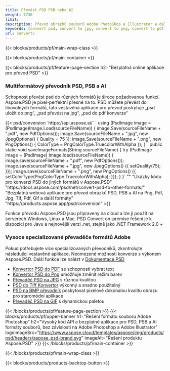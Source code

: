```yaml
---
title: Převést PSD PSB nebo AI
weight: 7730
limit: 
description: Převod obrázků souborů Adobe PhotoShop a Illustrator a další formáty
keywords: [convert psd, convert to jpg, convert to png, convert to pdf]
url: convert/
---
```


{{< blocks/products/pf/main-wrap-class >}}

{{< blocks/products/pf/main-container >}}

{{< blocks/products/pf/feature-page-section h2="Bezplatná online aplikace pro převod PSD" >}}
<h3 class="headingpdleft">Multiformátový převodník PSD, PSB a AI</h3>
<p>Schopnost převést psd do různých formátů je široce požadovanou funkcí. Aspose.PSD je pixel-perfektní přesné na to. PSD můžete převést do libovolných formátů, tato vestavěná aplikace pro převod poskytuje „psd uložit do png“, „psd převést na jpg“, „psd do pdf konverze“</p>
{{< psd/conversion `https://api.aspose.ai/` 
`    using (PsdImage image = (PsdImage)Image.Load(sourceFileName))
    {
        image.Save(sourceFileName + ".pdf", new PdfOptions());
        image.Save(sourceFileName + ".jpg",  new JpegOptions() { Quality = 75 });
        image.Save(sourceFileName + ".png",  new PngOptions() {  ColorType = PngColorType.TruecolorWithAlpha });
    }` 
	`public static void saveImageFormats(String sourceFileName) {
        try (PsdImage image = (PsdImage) Image.load(sourceFileName)) {
            image.save(sourceFileName + ".pdf", new PdfOptions());
            image.save(sourceFileName + ".jpg", new JpegOptions() {{
                setQuality(75);
            }});
            image.save(sourceFileName + ".png", new PngOptions() {{
                setColorType(PngColorType.TruecolorWithAlpha);
            }});
        }
    }` 
"" 
"Ukázky kódu pro konverzi PSD do jiných formátů v Aspose.PSD"  "https://docs.aspose.com/psd/net/convert-psd-to-other-formats/" 
"Bezplatná webová aplikace pro převod obrázků PSD, PSB a AI na Png, Pdf, Jpg, Tif, Pdf, Gif a další formáty" "https://products.aspose.app/psd/conversion" >}}
<br />
<p>Funkce převodu Aspose.PSD jsou připraveny na cloud a lze ji použít na serverech Windows, Linux a Mac. PSD Convert on-premise řešení je k dispozici pro Javu a nejnovější verzi .net, stejně jako .NET Framework 2.0 +</p>

<h3 class="headingpdleft">Vysoce specializované převaděče formátů Adobe</h3>
<p>Pokud potřebujete více specializovaných převodníků, zkontrolujte následující vestavěné aplikace. Neomezené možnosti konverze s výkonem Aspose.PSD. Další funkce lze nalézt v <a href="https://docs.aspose.com/psd/">Dokumentace PSD</a></p>
<ul>
<li><a href="to-pdf">Konvertor PSD do PDF</a> se schopností vybrat text</li>
<li><a href="to-png">Konvertor PSD do Png</a> umožňuje změnit režim barev</li>
<li><a href="to-jpg">Převaděč PSD na JPG</a> s různou kvalitou</li>
<li><a href="to-tiff">PSD do Tiff Konvertor</a> výkonný a snadno použitelný</li>
<li><a href="to-bmp">PSD na BMP převodník</a> poskytovat pixelově dokonalou kvalitu obrazu pro staromódní aplikace</li>
<li><a href="to-gif">Převaděč PSD na GIF</a> s dynamickou paletou</li>
</ul>

{{< /blocks/products/pf/feature-page-section >}}
{{< blocks/products/pf/upper-banner h1="Řešení formátu souboru Adobe Photoshop" h2="Vysoký kód API a bezplatné aplikace pro PSD, PSB a AI formáty souborů, bez závislosti na Adobe Photoshop a Adobe Illustrator" logoImageSrc="https://www.aspose.cloud/templates/aspose/img/products/psd/headers/aspose_psd-brand.svg" imageAlt="Řešení produktu Aspose.PSD" >}}
{{< /blocks/products/pf/main-container >}}


{{< /blocks/products/pf/main-wrap-class >}}

{{< blocks/products/products-backtop-button >}}

